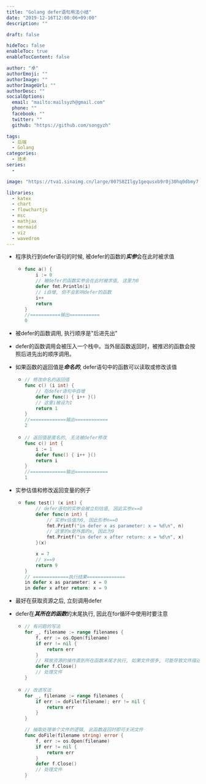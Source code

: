 ```yaml
---
title: "Golang defer语句用法小结"
date: "2019-12-16T12:00:06+09:00"
description: ""

draft: false

hideToc: false
enableToc: true
enableTocContent: false

author: "卓"
authorEmoji: ""
authorImage: ""
authorImageUrl: ""
authorDesc: ""
socialOptions:
  email: "mailto:mailsyzh@gmail.com"
  phone: ""
  facebook: ""
  twitter: ""
  github: "https://github.com/songyzh"

tags:
  - 后端
  - Golang
categories:
  - 技术
series:
  -

image: "https://tva1.sinaimg.cn/large/007S8ZIlgy1gequsxb9r0j30hq0dbmy7.jpg"

libraries:
  - katex
  - chart
  - flowchartjs
  - msc
  - mathjax
  - mermaid
  - viz
  - wavedrom
---
```


-   程序执行到defer语句的时候, 被defer的函数的***实参***会在此时被求值

    -   ```go
        func a() {
            i := 0
            // 被defer的函数实参会在此时被求值, 这里为0
            defer fmt.Println(i)
            // i自增, 但不会影响defer的函数
            i++
            return
        }
        //===========输出===========
        0
        ```

-   被defer的函数调用, 执行顺序是"后进先出"

-   defer的函数调用会被压入一个栈中。当外层函数返回时，被推迟的函数会按照后进先出的顺序调用。

-   如果函数的返回值是***命名的***, defer语句中的函数可以读取或修改该值

    -   ```go
        // 修改命名的返回值
        func c() (i int) {
            // 在defer语句中自增
            defer func() { i++ }()
            // 这里i被设为1
            return 1
        }
        //=============输出============
        2
        ```

    -   ```go
        // 返回值是匿名的, 无法被defer修改
        func c() int {
            i := 1
            defer func() { i++ }()
            return i
        }
        //=============输出============
        1
        ```


-   实参估值和修改返回变量的例子

    -   ```go
        func test() (x int) {
            // defer语句的实参会被立刻估值, 因此实参x==0
            defer func(n int) {
                // 实参x估值为0, 因此形参n==0
                fmt.Printf("in defer x as parameter: x = %d\n", n)
                // 这里的x是外面的x, 因此为9
                fmt.Printf("in defer x after return: x = %d\n", x)
            }(x)

            x = 7
            // x==9
            return 9
        }
        // =============执行结果==============
        in defer x as parameter: x = 0
        in defer x after return: x = 9
        ```

-   最好在获取资源之后, 立刻调用defer

-   defer在***其所在的函数***的末尾执行, 因此在for循环中使用时要注意

    -   ```go
        // 有问题的写法
        for _, filename := range filenames {
            f, err := os.Open(filename)
            if err != nil {
                return err
            }
            // 释放资源的操作直到所在函数末尾才执行, 如果文件很多, 可能导致文件描述符用尽
            defer f.Close()
            // 处理文件
        }
        ```


    -   ```go
        // 改进写法
        for _, filename := range filenames {
            if err := doFile(filename); err != nil {
                return err
            }
        }

        // 抽取处理单个文件的逻辑, 此函数返回时即可关闭文件
        func doFile(filename string) error {
            f, err := os.Open(filename)
            if err != nil {
                return err
            }
            defer f.Close()
            // 处理文件
        }
        ```


